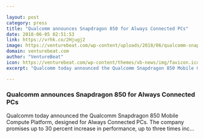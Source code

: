 ```yaml
---

layout: post
category: press
title: "Qualcomm announces Snapdragon 850 for Always Connected PCs"
date: 2018-06-05 02:51:53
link: https://vrhk.co/2Hjugj2
image: https://venturebeat.com/wp-content/uploads/2018/06/qualcomm-snapdragon-850-comparison.png?fit=2100%2C1050&strip=all
domain: venturebeat.com
author: "VentureBeat"
icon: https://venturebeat.com/wp-content/themes/vb-news/img/favicon.ico
excerpt: "Qualcomm today announced the Qualcomm Snapdragon 850 Mobile Compute Platform, designed for Always Connected PCs. The company promises up to 30 percent increase in performance, up to three times inc…"

---
```


### Qualcomm announces Snapdragon 850 for Always Connected PCs

Qualcomm today announced the Qualcomm Snapdragon 850 Mobile Compute Platform, designed for Always Connected PCs. The company promises up to 30 percent increase in performance, up to three times inc…